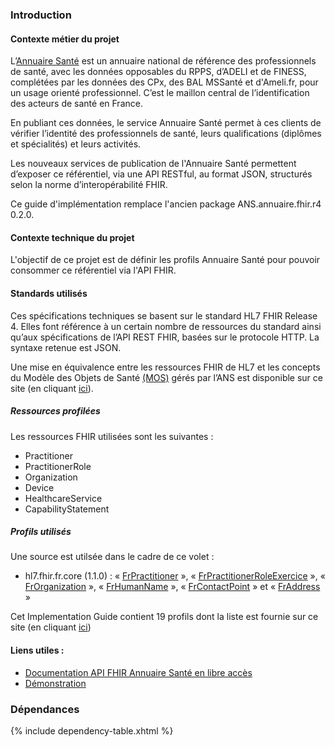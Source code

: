 ### Introduction

#### Contexte métier du projet

L’[Annuaire Santé](https://esante.gouv.fr/produits-services/annuaire-sante) est un annuaire national de référence des professionnels de santé, avec les données opposables du RPPS, d’ADELI et de FINESS, complétées par les données des CPx, des BAL MSSanté et d'Ameli.fr, pour un usage orienté professionnel. C’est le maillon central de l’identification des acteurs de santé en France.

En publiant ces données, le service Annuaire Santé permet à ces clients de vérifier l’identité des professionnels de santé, leurs qualifications (diplômes et spécialités) et leurs activités.

Les nouveaux services de publication de l'Annuaire Santé permettent d’exposer ce référentiel, via une API RESTful, au format JSON, structurés selon la norme d’interopérabilité FHIR.

Ce guide d'implémentation remplace l'ancien package ANS.annuaire.fhir.r4 0.2.0.


#### Contexte technique du projet

L'objectif de ce projet est de définir les profils Annuaire Santé pour pouvoir consommer ce référentiel via l'API FHIR.

#### Standards utilisés

Ces spécifications techniques se basent sur le standard HL7 FHIR Release 4. Elles font référence à un certain nombre de ressources du standard ainsi qu’aux spécifications de l’API REST FHIR, basées sur le protocole HTTP. La syntaxe retenue est JSON.

Une mise en équivalence entre les ressources FHIR de HL7 et les concepts du Modèle des Objets de Santé [(MOS)](https://esante.gouv.fr/produits-services/mos-nos) gérés par l’ANS est disponible sur ce site (en cliquant [ici](mapping.html)). 


##### Ressources profilées 

Les ressources FHIR utilisées sont les suivantes :

* Practitioner
* PractitionerRole 
* Organization 
* Device 
* HealthcareService 
* CapabilityStatement


##### Profils utilisés

Une source est utilsée dans le cadre de ce volet :
* hl7.fhir.fr.core (1.1.0) : « [FrPractitioner](https://simplifier.net/resolve?scope=hl7.fhir.fr.core@1.1.0&canonical=http://interopsante.org/fhir/StructureDefinition/FrPractitioner) », « [FrPractitionerRoleExercice](https://simplifier.net/resolve?scope=hl7.fhir.fr.core@1.1.0&canonical=http://interopsante.org/fhir/StructureDefinition/FrPractitionerRoleExercice) », « [FrOrganization](https://simplifier.net/resolve?scope=hl7.fhir.fr.core@1.1.0&canonical=http://interopsante.org/fhir/StructureDefinition/FrOrganization) », « [FrHumanName](https://simplifier.net/resolve?scope=hl7.fhir.fr.core@1.1.0&canonical=http://interopsante.org/fhir/StructureDefinition/FrHumanName) », « [FrContactPoint](https://simplifier.net/resolve?scope=hl7.fhir.fr.core@1.1.0&canonical=http://interopsante.org/fhir/StructureDefinition/FrContactPoint) » et « [FrAddress](https://simplifier.net/resolve?scope=hl7.fhir.fr.core@1.1.0&canonical=http://interopsante.org/fhir/StructureDefinition/FrAddress) » 

Cet Implementation Guide contient 19 profils dont la liste est fournie sur ce site (en cliquant [ici](index.html))


#### Liens utiles :

- [Documentation API FHIR Annuaire Santé en libre accès](https://ansforge.github.io/annuaire-sante-fhir-documentation/)
- [Démonstration](https://portail.openfhir.annuaire.sante.fr/)


### Dépendances

{% include dependency-table.xhtml %}